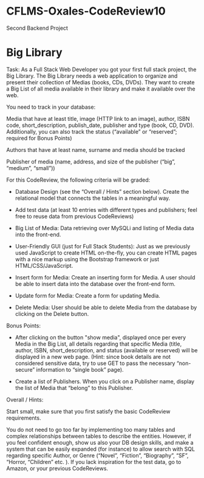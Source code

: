 # CFLMS-Oxales-CodeReview10

Second Backend Project
# Big Library


Task: 
As a Full Stack Web Developer you got your first full stack project, the Big Library. The Big Library needs a web application to organize and present their collection of Medias (books, CDs, DVDs). They want to create a Big List of all media available in their library and make it available over the web.

You need to track in your database:

Media that have at least title, image (HTTP link to an image), author, ISBN code, short_description, publish_date, publisher and type (book, CD, DVD). Additionally, you can also track the status (“available” or “reserved”; required for Bonus Points)

Authors that have at least name, surname and media should be tracked

Publisher of media (name, address, and size of the publisher (“big”, “medium”, “small”))


For this CodeReview, the following criteria will be graded:

- Database Design (see the “Overall / Hints” section below). Create the relational model that connects the tables in a meaningful way.

- Add test data (at least 10 entries with different types and publishers; feel free to reuse data from previous CodeReviews)

- Big List of Media: Data retrieving over MySQLi and listing of Media data into the front-end.

- User-Friendly GUI (just for Full Stack Students): Just as we previously used JavaScript to create HTML on-the-fly, you can create HTML pages with a nice markup using the Bootstrap framework or just HTML/CSS/JavaScript.

- Insert form for Media: Create an inserting form for Media. A user should be able to insert data into the database over the front-end form.

- Update form for Media: Create a form for updating Media.

- Delete Media: User should be able to delete Media from the database by clicking on the Delete button.

Bonus Points:

- After clicking on the button "show media", displayed once per every Media in the Big List, all details regarding that specific Media (title, author, ISBN, short_description, and status (available or reserved) will be displayed in a new web page. (Hint: since book details are not considered sensitive data, try to use GET to pass the necessary “non-secure” information to “single book” page).

- Create a list of Publishers. When you click on a Publisher name, display the list of Media that “belong” to this Publisher.


Overall / Hints:

Start small, make sure that you first satisfy the basic CodeReview requirements.

You do not need to go too far by implementing too many tables and complex relationships between tables to describe the entities. However, if you feel confident enough, show us also your DB design skills, and make a system that can be easily expanded (for instance) to allow search with SQL regarding specific Author, or Genre (“Novel”, “Fiction”, “Biography”, “SF”, “Horror, “Children” etc. ). If you lack inspiration for the test data, go to Amazon, or your previous CodeReviews.

